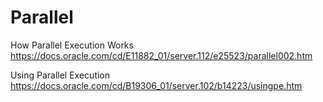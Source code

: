 # Parallel
How Parallel Execution Works
https://docs.oracle.com/cd/E11882_01/server.112/e25523/parallel002.htm

Using Parallel Execution
https://docs.oracle.com/cd/B19306_01/server.102/b14223/usingpe.htm
